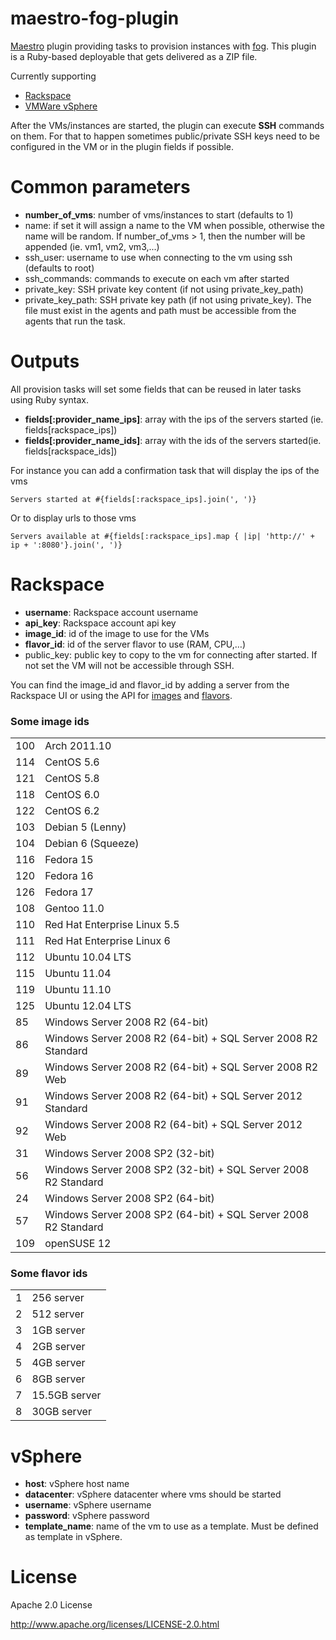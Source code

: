 # maestro-fog-plugin
[Maestro](http://www.maestrodev.com) plugin providing tasks to provision instances with [fog](http://fog.io/). This plugin is a Ruby-based deployable that gets delivered as a ZIP file.

Currently supporting

 * [Rackspace](#rackspace)
 * [VMWare vSphere](#vsphere)

After the VMs/instances are started, the plugin can execute **SSH** commands on them. For that to happen sometimes public/private SSH keys need to be configured in the VM or in the plugin fields if possible.

# Common parameters
* **number_of_vms**: number of vms/instances to start (defaults to 1)
* name: if set it will assign a name to the VM when possible, otherwise the name will be random. If number_of_vms > 1, then the number will be appended (ie. vm1, vm2, vm3,...)
* ssh_user: username to use when connecting to the vm using ssh (defaults to root)
* ssh_commands: commands to execute on each vm after started
* private_key: SSH private key content (if not using private_key_path)
* private_key_path: SSH private key path (if not using private_key). The file must exist in the agents and path must be accessible from the agents that run the task.

# Outputs
All provision tasks will set some fields that can be reused in later tasks using Ruby syntax.

* **fields[:provider_name_ips]**: array with the ips of the servers started (ie. fields[rackspace_ips])
* **fields[:provider_name_ids]**: array with the ids of the servers started(ie. fields[rackspace_ids])

For instance you can add a confirmation task that will display the ips of the vms

	Servers started at #{fields[:rackspace_ips].join(', ')}
	
Or to display urls to those vms

	Servers available at #{fields[:rackspace_ips].map { |ip| 'http://' + ip + ':8080'}.join(', ')}


# Rackspace
* **username**: Rackspace account username
* **api_key**: Rackspace account api key
* **image_id**: id of the image to use for the VMs
* **flavor_id**: id of the server flavor to use (RAM, CPU,…)
* public_key: public key to copy to the vm for connecting after started. If not set the VM will not be accessible through SSH.

You can find the image_id and flavor_id by adding a server from the Rackspace UI or using the API for [images](http://docs.rackspace.com/servers/api/v1.0/cs-devguide/content/List_Images-d1e4070.html) and [flavors](http://docs.rackspace.com/servers/api/v1.0/cs-devguide/content/List_Flavors-d1e3842.html).

### Some image ids

<table>
<tr><td>100</td><td>Arch 2011.10</td></tr><tr><td>114</td><td>CentOS 5.6</td></tr><tr><td>121</td><td>CentOS 5.8</td></tr><tr><td>118</td><td>CentOS 6.0</td></tr><tr><td>122</td><td>CentOS 6.2</td></tr><tr><td>103</td><td>Debian 5 (Lenny)</td></tr><tr><td>104</td><td>Debian 6 (Squeeze)</td></tr><tr><td>116</td><td>Fedora 15</td></tr><tr><td>120</td><td>Fedora 16</td></tr><tr><td>126</td><td>Fedora 17</td></tr><tr><td>108</td><td>Gentoo 11.0</td></tr><tr><td>110</td><td>Red Hat Enterprise Linux 5.5</td></tr><tr><td>111</td><td>Red Hat Enterprise Linux 6</td></tr><tr><td>112</td><td>Ubuntu 10.04 LTS</td></tr><tr><td>115</td><td>Ubuntu 11.04</td></tr><tr><td>119</td><td>Ubuntu 11.10</td></tr><tr><td>125</td><td>Ubuntu 12.04 LTS</td></tr><tr><td>85</td><td>Windows Server 2008 R2 (64-bit)</td></tr><tr><td>86</td><td>Windows Server 2008 R2 (64-bit) + SQL Server 2008 R2 Standard</td></tr><tr><td>89</td><td>Windows Server 2008 R2 (64-bit) + SQL Server 2008 R2 Web</td></tr><tr><td>91</td><td>Windows Server 2008 R2 (64-bit) + SQL Server 2012 Standard</td></tr><tr><td>92</td><td>Windows Server 2008 R2 (64-bit) + SQL Server 2012 Web</td></tr><tr><td>31</td><td>Windows Server 2008 SP2 (32-bit)</td></tr><tr><td>56</td><td>Windows Server 2008 SP2 (32-bit) + SQL Server 2008 R2 Standard</td></tr><tr><td>24</td><td>Windows Server 2008 SP2 (64-bit)</td></tr><tr><td>57</td><td>Windows Server 2008 SP2 (64-bit) + SQL Server 2008 R2 Standard</td></tr><tr><td>109</td><td>openSUSE 12</td></tr>
</table>


### Some flavor ids

<table>
<tr><td>1</td><td>256 server</td></tr>
<tr><td>2</td><td>512 server</td></tr>
<tr><td>3</td><td>1GB server</td></tr>
<tr><td>4</td><td>2GB server</td></tr>
<tr><td>5</td><td>4GB server</td></tr>
<tr><td>6</td><td>8GB server</td></tr>
<tr><td>7</td><td>15.5GB server</td></tr>
<tr><td>8</td><td>30GB server</td></tr>
</table>


# vSphere
* **host**: vSphere host name
* **datacenter**: vSphere datacenter where vms should be started
* **username**: vSphere username
* **password**: vSphere password
* **template_name**: name of the vm to use as a template. Must be defined as template in vSphere.

# License
Apache 2.0 License

<http://www.apache.org/licenses/LICENSE-2.0.html>
